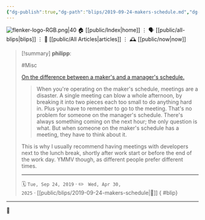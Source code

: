 ```yaml
---
{"dg-publish":true,"dg-path":"blips/2019-09-24-makers-schedule.md","dg-permalink":"2019/09/24/makers-schedule/","permalink":"/2019/09/24/makers-schedule/","title":"philipp @ 2019-09-24"}
---
```



<div class="transclusion internal-embed is-loaded"><div class="markdown-embed">




![flenker-logo-RGB.png|40](/img/user/attachments/flenker-logo-RGB.png)
🏠 [[public/Index\|home]]  ⋮ 🗣️ [[public/all-blips\|blips]] ⋮  📝 [[public/All Articles\|articles]]  ⋮ 🕰️ [[public/now\|now]]


</div></div>


> [!summary] **philipp**:
>
> #Misc
>
> [On the difference between a maker's and a manager's schedule.](http://www.paulgraham.com/makersschedule.html)
>
> > When you're operating on the maker's schedule, meetings are a disaster. A single meeting can blow a whole afternoon, by breaking it into two pieces each too small to do anything hard in. Plus you have to remember to go to the meeting. That's no problem for someone on the manager's schedule. There's always something coming on the next hour; the only question is what. But when someone on the maker's schedule has a meeting, they have to think about it.
>
> This is why I usually recommend having meetings with developers next to the lunch break, shortly after work start or before the end of the work day. YMMV though, as different people prefer different times.
> - - -
>
> 🗓️ <code>Tue, Sep 24, 2019</code>  · ✏️ <code> Wed, Apr 30, 2025</code>  · [[public/blips/2019-09-24-makers-schedule\|🔗]]
{ #blip}


- - -

 👾
